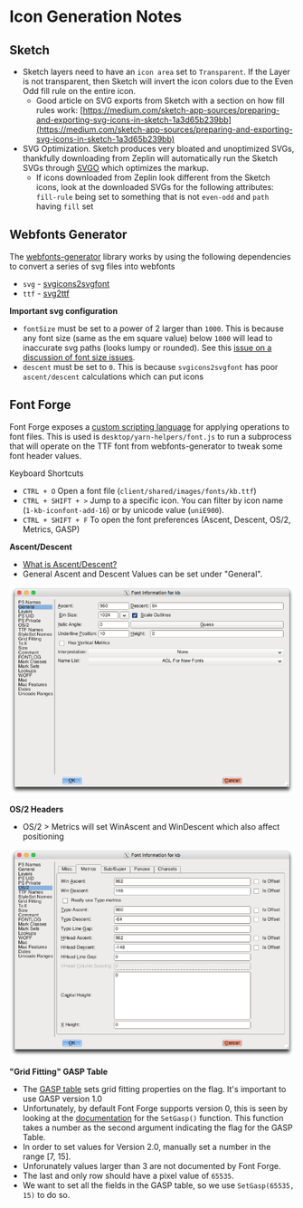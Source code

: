 # Icon Generation Notes

## Sketch

- Sketch layers need to have an `icon area` set to `Transparent`. If the Layer is not transparent, then Sketch will invert the icon colors due to the Even Odd fill rule on the entire icon.
  - Good article on SVG exports from Sketch with a section on how fill rules work: [https://medium.com/sketch-app-sources/preparing-and-exporting-svg-icons-in-sketch-1a3d65b239bb](https://medium.com/sketch-app-sources/preparing-and-exporting-svg-icons-in-sketch-1a3d65b239bb)
- SVG Optimization. Sketch produces very bloated and unoptimized SVGs, thankfully downloading from Zeplin will automatically run the Sketch SVGs through [SVGO](https://github.com/svg/svgo) which optimizes the markup.
  - If icons downloaded from Zeplin look different from the Sketch icons, look at the downloaded SVGs for the following attributes: `fill-rule` being set to something that is not `even-odd` and `path` having `fill` set

## Webfonts Generator

The [webfonts-generator](https://github.com/sunflowerdeath/webfonts-generator) library works by using the following dependencies to convert a series of svg files into webfonts

- `svg` - [svgicons2svgfont](https://github.com/nfroidure/svgicons2svgfont)
- `ttf` - [svg2ttf](https://github.com/fontello/svg2ttf)

**Important svg configuration**

- `fontSize` must be set to a power of 2 larger than `1000`. This is because any font size (same as the em square value) below `1000` will lead to inaccurate svg paths (looks lumpy or rounded). See this [issue on a discussion of font size issues](https://github.com/jesseweed/seti-ui/issues/401).
- `descent` must be set to `0`. This is because `svgicons2svgfont` has poor `ascent/descent` calculations which can put icons

## Font Forge

Font Forge exposes a [custom scripting language](https://fontforge.github.io/en-US/documentation/scripting/native/) for applying operations to font files. This is used is `desktop/yarn-helpers/font.js` to run a subprocess that will operate on the TTF font from webfonts-generator to tweak some font header values.

Keyboard Shortcuts

- `CTRL + O` Open a font file (`client/shared/images/fonts/kb.ttf`)
- `CTRL + SHIFT + >` Jump to a specific icon. You can filter by icon name (`1-kb-iconfont-add-16`) or by unicode value (`uniE900`).
- `CTRL + SHIFT + F` To open the font preferences (Ascent, Descent, OS/2, Metrics, GASP)

**Ascent/Descent**

- [What is Ascent/Descent?](https://stackoverflow.com/questions/27631736/meaning-of-top-ascent-baseline-descent-bottom-and-leading-in-androids-font/27631737#27631737)
- General Ascent and Descent Values can be set under "General".

![](z-general.png)

**OS/2 Headers**

- OS/2 > Metrics will set WinAscent and WinDescent which also affect positioning

![](z-os2.png)

**"Grid Fitting" GASP Table**

- The [GASP table](https://docs.microsoft.com/en-us/typography/opentype/spec/gasp) sets grid fitting properties on the flag. It's important to use GASP version 1.0
- Unfortunately, by default Font Forge supports version 0, this is seen by looking at the [documentation](https://fontforge.github.io/en-US/documentation/scripting/native/scripting-alpha/#SetGasp) for the `SetGasp()` function. This function takes a number as the second argument indicating the flag for the GASP Table.
- In order to set values for Version 2.0, manually set a number in the range [7, 15].
- Unforunately values larger than 3 are not documented by Font Forge.
- The last and only row should have a pixel value of `65535`.
- We want to set all the fields in the GASP table, so we use `SetGasp(65535, 15)` to do so.